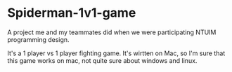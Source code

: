 # Spiderman-1v1-game

A project me and my teammates did when we were participating NTUIM programming design.

It's a 1 player vs 1 player fighting game. It's wirtten on Mac, so I'm sure that this game works on mac, not quite sure about windows and linux.
